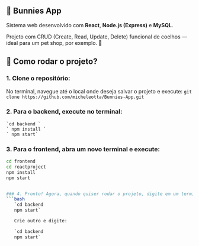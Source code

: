 ## 🐇 Bunnies App

Sistema web desenvolvido com **React**, **Node.js (Express)** e **MySQL**.

Projeto com CRUD (Create, Read, Update, Delete) funcional de coelhos — ideal para um pet shop, por exemplo. 🐰

## 💭 Como rodar o projeto? 

### 1. Clone o repositório:
No terminal, navegue até o local onde deseja salvar o projeto e execute: 
 `git clone https://github.com/micheleotta/Bunnies-App.git`


### 2. Para o backend, execute no terminal:
```
`cd backend `
` npm install `
` npm start`
```

### 3. Para o frontend, abra um novo terminal e execute:
   
```bash
cd frontend
cd reactproject
npm install
npm start


### 4. Pronto! Agora, quando quiser rodar o projeto, digite em um terminal:
```bash
   `cd backend
   npm start`

   Crie outro e digite:

   `cd backend
   npm start`

